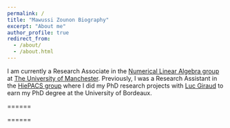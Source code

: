 ```yaml
---
permalink: /
title: "Mawussi Zounon Biography"
excerpt: "About me"
author_profile: true
redirect_from: 
  - /about/
  - /about.html
---
```

I am currently a Research Associate in the [Numerical Linear Algebra group](http://www.maths.manchester.ac.uk/~ftisseur/nla/) at [The University of Manchester](http://www.manchester.ac.uk/). Previously, I was a Research Assistant in the [HiePACS group](https://team.inria.fr/hiepacs/)  where I did my PhD research projects with [Luc Giraud](https://team.inria.fr/hiepacs/team-members/luc-giraud/) to earn my PhD degree at the University of Bordeaux.  


======

======
